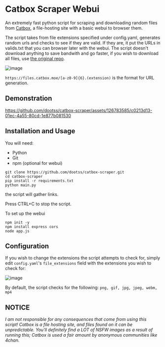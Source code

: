 # Catbox Scraper Webui

An extremely fast python script for scraping and downloading random files from [Catbox](https://catbox.moe), a file-hosting site with a basic webui to browser them.

The script takes from file extensions specified under config.yaml, generates random urls and checks to see if they are valid. If they are, it put the URLs in valids.txt that you can browser later with the webui. The script doesn't download anything to save bandwith and go faster, if you wish to download all files, use [the original repo](https://github.com/dootss/catbox-scraper).

![image](https://github.com/EMRD95/catbox-scraper-webui/assets/114953576/6b113033-5f8a-4665-8b14-a5711f70d75d)

`https://files.catbox.moe/[a-z0-9]{6}.(extension)` is the format for URL generation.

## Demonstration
https://github.com/dootss/catbox-scraper/assets/126783585/c0213d13-01ec-4a55-80cd-1e877b081530

## Installation and Usage
You will need:
- Python
- Git
- npm (optional for webui)
```
git clone https://github.com/dootss/catbox-scraper.git
cd catbox-scraper
pip install -r requirements.txt
python main.py
```
the script will gather links.

Press CTRL+C to stop the script.

To set up the webui

```
npm init -y
npm install express cors
node app.js
```

## Configuration
If you wish to change the extensions the script attempts to check for, simply edit `config.yaml`'s `file_extensions` field with the extensions you wish to check for:

![image](https://github.com/dootss/catbox-scraper/assets/126783585/726ebad4-9fa9-4807-bafe-28f3867c6949)

By default, the script checks for the following: `png, gif, jpg, jpeg, webm, mp4`

## NOTICE
*I am not responsible for any consequences that come from using this script! Catbox is a file hosting site, and files found on it can be unpredictable. You'll definitely find a LOT of NSFW images as a result of running this; Catbox is used a fair amount by anonymous communities like 4chan.*


